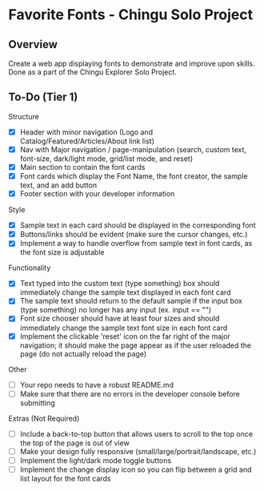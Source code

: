 # Favorite Fonts - Chingu Solo Project

## Overview
Create a web app displaying fonts to demonstrate and improve upon skills. Done as a part of the Chingu Explorer Solo Project.

## To-Do (Tier 1)
Structure

- [x] Header with minor navigation (Logo and Catalog/Featured/Articles/About link list)
- [x] Nav with Major navigation / page-manipulation (search, custom text, font-size, dark/light mode, grid/list mode, and reset)
- [x] Main section to contain the font cards
- [x] Font cards which display the Font Name, the font creator, the sample text, and an add button
- [x] Footer section with your developer information

Style

- [x] Sample text in each card should be displayed in the corresponding font
- [x] Buttons/links should be evident (make sure the cursor changes, etc.)
- [x] Implement a way to handle overflow from sample text in font cards, as the font size is adjustable

Functionality

- [x] Text typed into the custom text (type something) box should immediately change the sample text displayed in each font card
- [x] The sample text should return to the default sample if the input box (type something) no longer has any input (ex. input == "")
- [x] Font size chooser should have at least four sizes and should immediately change the sample text font size in each font card
- [x] Implement the clickable 'reset' icon on the far right of the major navigation; it should make the page appear as if the user reloaded the page (do not actually reload the page)

Other

- [ ] Your repo needs to have a robust README.md
- [ ] Make sure that there are no errors in the developer console before submitting

Extras (Not Required)

- [ ] Include a back-to-top button that allows users to scroll to the top once the top of the page is out of view
- [ ] Make your design fully responsive (small/large/portrait/landscape, etc.)
- [ ] Implement the light/dark mode toggle buttons
- [ ] Implement the change display icon so you can flip between a grid and list layout for the font cards
